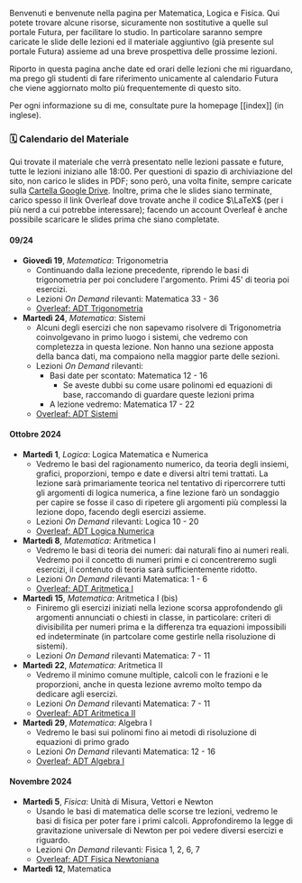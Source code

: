 Benvenuti e benvenute nella pagina per Matematica, Logica e Fisica. Qui potete trovare alcune risorse, sicuramente non sostitutive a quelle sul portale Futura, per facilitare lo studio. In particolare saranno sempre caricate le slide delle lezioni ed il materiale aggiuntivo (già presente sul portale Futura) assieme ad una breve prospettiva delle prossime lezioni.

Riporto in questa pagina anche date ed orari delle lezioni che mi riguardano, ma prego gli studenti di fare riferimento unicamente al calendario Futura che viene aggiornato molto più frequentemente di questo sito.

Per ogni informazione su di me, consultate pure la homepage [[index]] (in inglese).
### 🗓️ Calendario del Materiale
Qui trovate il materiale che verrà presentato nelle lezioni passate e future, tutte le lezioni iniziano alle 18:00.
Per questioni di spazio di archiviazione del sito, non carico le slides in PDF; sono però, una volta finite, sempre caricate sulla [Cartella Google Drive](https://drive.google.com/drive/folders/1-G85gGVLGsLwMt0zx2382JGu9VrgwMnA). Inoltre, prima che le slides siano terminate, carico spesso il link Overleaf dove trovate anche il codice $\LaTeX$ (per i più nerd a cui potrebbe interessare); facendo un account Overleaf è anche possibile scaricare le slides prima che siano completate.
#### 09/24
- **Giovedì 19**, _Matematica_: Trigonometria
	- Continuando dalla lezione precedente, riprendo le basi di trigonometria per poi concludere l'argomento. Primi 45' di teoria poi esercizi. 
	- Lezioni _On Demand_ rilevanti: Matematica 33 - 36
	- [Overleaf: ADT Trigonometria](https://www.overleaf.com/read/nwgnjmprzjpj#e27ac6)
- **Martedì 24**, _Matematica_: Sistemi
	- Alcuni degli esercizi che non sapevamo risolvere di Trigonometria coinvolgevano in primo luogo i sistemi, che vedremo con completezza in questa lezione. Non hanno una sezione apposta della banca dati, ma compaiono nella maggior parte delle sezioni.
	- Lezioni _On Demand_ rilevanti:
		- Basi date per scontato: Matematica 12 - 16
			- Se aveste dubbi su come usare polinomi ed equazioni di base, raccomando di guardare queste lezioni prima
		- A lezione vedremo: Matematica 17 - 22
	- [Overleaf: ADT Sistemi](https://www.overleaf.com/read/fkghdjhqngzj#4f7f8f)
#### Ottobre 2024
- **Martedì 1**, _Logica_: Logica Matematica e Numerica
	- Vedremo le basi del ragionamento numerico, da teoria degli insiemi, grafici, proporzioni, tempo e date e diversi altri temi trattati. La lezione sarà primariamente teorica nel tentativo di ripercorrere tutti gli argomenti di logica numerica, a fine lezione farò un sondaggio per capire se fosse il caso di ripetere gli argomenti più complessi la lezione dopo, facendo degli esercizi assieme.
	- Lezioni _On Demand_ rilevanti: Logica 10 - 20
	- [Overleaf: ADT Logica Numerica](https://www.overleaf.com/read/hjfbmntzrwyg#fb9f3f)
- **Martedì 8**, _Matematica_: Aritmetica I
	- Vedremo le basi di teoria dei numeri: dai naturali fino ai numeri reali. Vedremo poi il concetto di numeri primi e ci concentreremo sugli esercizi, il contenuto di teoria sarà sufficientemente ridotto.
	- Lezioni _On Demand_ rilevanti Matematica: 1 - 6
	- [Overleaf: ADT Aritmetica I](https://www.overleaf.com/read/hjfbmntzrwyg#fb9f3f)
- **Martedì 15**, _Matematica_: Aritmetica I (bis)
	- Finiremo gli esercizi iniziati nella lezione scorsa approfondendo gli argomenti annunciati o chiesti in classe, in particolare: criteri di divisibilita per numeri prima e la differenza tra equazioni impossibili ed indeterminate (in partcolare come gestirle nella risoluzione di sistemi).
	- Lezioni _On Demand_ rilevanti Matematica: 7 - 11
- **Martedì 22**, _Matematica_: Aritmetica II
	- Vedremo il minimo comune multiple, calcoli con le frazioni e le proporzioni, anche in questa lezione avremo molto tempo da dedicare agli esercizi.
	- Lezioni _On Demand_ rilevanti Matematica: 7 - 11
	- [Overleaf: ADT Aritmetica II](https://www.overleaf.com/read/htbthsqrcvnh#d40cfc)
- **Martedì 29**, _Matematica_: Algebra I
	- Vedremo le basi sui polinomi fino ai metodi di risoluzione di equazioni di primo grado
	- Lezioni _On Demand_ rilevanti Matematica: 12 - 16
	- [Overleaf: ADT Algebra I](https://www.overleaf.com/read/hfjspckftwgz#f3a0b2)
#### Novembre 2024
- **Martedì 5**, _Fisica_: Unità di Misura, Vettori e Newton
	- Usando le basi di matematica delle scorse tre lezioni, vedremo le basi di fisica per poter fare i primi calcoli. Approfondiremo la legge di gravitazione universale di Newton per poi vedere diversi esercizi e riguardo.
	- Lezioni _On Demand_ rilevanti: Fisica 1, 2, 6, 7
	- [Overleaf: ADT Fisica Newtoniana](https://www.overleaf.com/read/qdkyxfwcwtqh#bc7f66)
- **Martedì 12**, Matematica